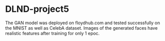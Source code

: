# DLND-project5
The GAN model was deployed on floydhub.com and tested successfully on the MNIST as well as CelebA dataset. Images of the generated faces have realistic features after training for only 1 epoc.
